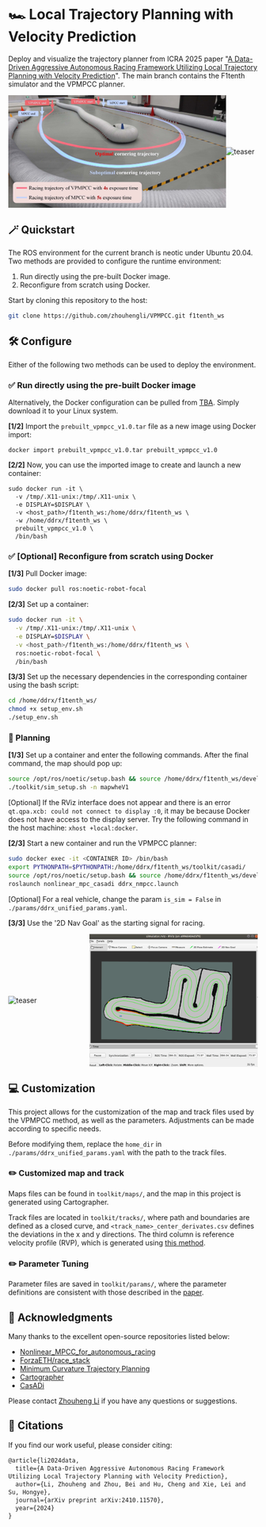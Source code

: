 # 🏎️ Local Trajectory Planning with Velocity Prediction

Deploy and visualize the trajectory planner from ICRA 2025 paper "[A Data-Driven Aggressive Autonomous Racing Framework Utilizing Local Trajectory Planning with Velocity Prediction](https://arxiv.org/pdf/2410.11570)". The main branch contains the F1tenth simulator and the VPMPCC planner.

<div style="display: flex; justify-content: space-between; align-items: center;">
  <img src="./media/teaser.jpg" alt="teaser" width="440" />
  <img src="./media/vpmpcc.gif" alt="teaser" width="360" />
</div>

## 🪄 Quickstart

The ROS environment for the current branch is neotic under Ubuntu 20.04. Two methods are provided to configure the runtime environment:

1. Run directly using the pre-built Docker image.
2. Reconfigure from scratch using Docker.

Start by cloning this repository to the host:

```bash
git clone https://github.com/zhouhengli/VPMPCC.git f1tenth_ws
```

## 🛠️ Configure

Either of the following two methods can be used to deploy the environment.

### ✅ Run directly using the pre-built Docker image

Alternatively, the Docker configuration can be pulled from [TBA](TBA). Simply download it to your Linux system.

**[1/2]** Import the `prebuilt_vpmpcc_v1.0.tar` file as a new image using Docker import:

```
docker import prebuilt_vpmpcc_v1.0.tar prebuilt_vpmpcc_v1.0
```

**[2/2]** Now, you can use the imported image to create and launch a new container:

```
sudo docker run -it \
  -v /tmp/.X11-unix:/tmp/.X11-unix \
  -e DISPLAY=$DISPLAY \
  -v <host_path>/f1tenth_ws:/home/ddrx/f1tenth_ws \
  -w /home/ddrx/f1tenth_ws \
  prebuilt_vpmpcc_v1.0 \
  /bin/bash
```
### ✅ [Optional] Reconfigure from scratch using Docker

**[1/3]** Pull Docker image:

```bash
sudo docker pull ros:noetic-robot-focal
```

**[2/3]** Set up a container:

```bash
sudo docker run -it \
  -v /tmp/.X11-unix:/tmp/.X11-unix \
  -e DISPLAY=$DISPLAY \
  -v <host_path>/f1tenth_ws:/home/ddrx/f1tenth_ws \
  ros:noetic-robot-focal \
  /bin/bash
```

**[3/3]** Set up the necessary dependencies in the corresponding container using the bash script:

``` bash
cd /home/ddrx/f1tenth_ws/
chmod +x setup_env.sh
./setup_env.sh
```

### 🚀 Planning

**[1/3]** Set up a container and enter the following commands. After the final command, the map should pop up:

```bash
source /opt/ros/noetic/setup.bash && source /home/ddrx/f1tenth_ws/devel/setup.bash
./toolkit/sim_setup.sh -n mapwheV1
```

[Optional] If the RViz interface does not appear and there is an error `qt.qpa.xcb: could not connect to display :0`, it may be because Docker does not have access to the display server.
Try the following command in the host machine: `xhost +local:docker`.

**[2/3]** Start a new container and run the VPMPCC planner:

```bash
sudo docker exec -it <CONTAINER ID> /bin/bash
export PYTHONPATH=$PYTHONPATH:/home/ddrx/f1tenth_ws/toolkit/casadi/
source /opt/ros/noetic/setup.bash && source /home/ddrx/f1tenth_ws/devel/setup.bash
roslaunch nonlinear_mpc_casadi ddrx_nmpcc.launch
```

[Optional] For a real vehicle, change the param `is_sim = False` in `./params/ddrx_unified_params.yaml`.

**[3/3]** Use the '2D Nav Goal' as the starting signal for racing.

<div style="display: flex; justify-content: space-between; align-items: center;">
  <img src="./media/runtime.gif" alt="teaser" width="460" />
  <img src="./media/sim.gif" alt="teaser" width="340" />
</div>

## 💻 Customization

This project allows for the customization of the map and track files used by the VPMPCC method, as well as the parameters. Adjustments can be made according to specific needs.

Before modifying them, replace the `home_dir` in `./params/ddrx_unified_params.yaml` with the path to the track files. 

### ✏️ Customized map and track

Maps files can be found in `toolkit/maps/`, and the map in this project is generated using Cartographer.

Track files are located in `toolkit/tracks/`, where path and boundaries are defined as a closed curve, and `<track_name>_center_derivates.csv` defines the deviations in the x and y directions. The third column is reference velocity profile (RVP), which is generated using [this method](https://github.com/ForzaETH/global_racetrajectory_optimization/tree/d49ac768e6bf39b57f9e9dd25d42f5075e1f8105).

### ✏️ Parameter Tuning

Parameter files are saved in `toolkit/params/`, where the parameter definitions are consistent with those described in the [paper](https://arxiv.org/pdf/2410.11570). 



## 🤗 Acknowledgments

Many thanks to the excellent open-source repositories listed below:

- [Nonlinear_MPCC_for_autonomous_racing](https://github.com/nirajbasnet/Nonlinear_MPCC_for_autonomous_racing)
- [ForzaETH/race_stack](https://github.com/ForzaETH/race_stack)
- [Minimum Curvature Trajectory Planning](https://github.com/ForzaETH/global_racetrajectory_optimization/tree/d49ac768e6bf39b57f9e9dd25d42f5075e1f8105)
- [Cartographer](https://github.com/cartographer-project/cartographer)
- [CasADi](https://web.casadi.org/)

Please contact [Zhouheng Li](https://zhouhengli.github.io) if you have any questions or suggestions.

## 📑 Citations

If you find our work useful, please consider citing:

```
@article{li2024data, 
  title={A Data-Driven Aggressive Autonomous Racing Framework Utilizing Local Trajectory Planning with Velocity Prediction}, 
  author={Li, Zhouheng and Zhou, Bei and Hu, Cheng and Xie, Lei and Su, Hongye}, 
  journal={arXiv preprint arXiv:2410.11570}, 
  year={2024}
}
```


